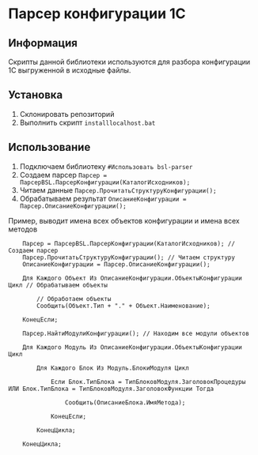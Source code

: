 ﻿# Парсер конфигурации 1С

## Информация

Скрипты данной библиотеки используются для разбора конфигурации 1С выгруженной в исходные файлы.

## Установка

1. Склонировать репозиторий
2. Выполнить скрипт `installlocalhost.bat`

## Использование

1. Подключаем библиотеку `#Использовать bsl-parser`
2. Создаем парсер `Парсер = ПарсерBSL.ПарсерКонфигурации(КаталогИсходников);`
3. Читаем данные `Парсер.ПрочитатьСтруктуруКонфигурации();`
4. Обрабатываем результат `ОписаниеКонфигурации = Парсер.ОписаниеКонфигурации();`

Пример, выводит имена всех объектов конфигурации и имена всех методов

```bsl
    Парсер = ПарсерBSL.ПарсерКонфигурации(КаталогИсходников); // Создаем парсер
    Парсер.ПрочитатьСтруктуруКонфигурации(); // Читаем структуру
    ОписаниеКонфигурации = Парсер.ОписаниеКонфигурации();

    Для Каждого Объект Из ОписаниеКонфигурации.ОбъектыКонфигурации Цикл // Обрабатываем объекты

        // Обработаем объекты
        Сообщить(Объект.Тип + "." + Объект.Наименование);

    КонецЕсли;

    Парсер.НайтиМодулиКонфигурации(); // Находим все модули объектов

    Для Каждого Модуль Из ОписаниеКонфигурации.ОбъектыКонфигурации Цикл

        Для Каждого Блок Из Модуль.БлокиМодуля Цикл

            Если Блок.ТипБлока = ТипБлоковМодуля.ЗаголовокПроцедуры ИЛИ Блок.ТипБлока = ТипБлоковМодуля.ЗаголовокФункции Тогда

                Сообщить(ОписаниеБлока.ИмяМетода);

            КонецЕсли;

        КонецЦикла;

    КонецЦикла;
```